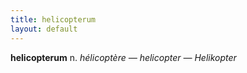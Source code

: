 ```yaml
---
title: helicopterum
layout: default
---
```


**helicopterum** n. *hélicoptère — helicopter — Helikopter*